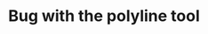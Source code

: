 ---
title: 'Bug with the polyline tool'
redirect_to:
  - 'https://discuss.pencil2d.org/t/bug-with-the-polyline-tool/836'
---